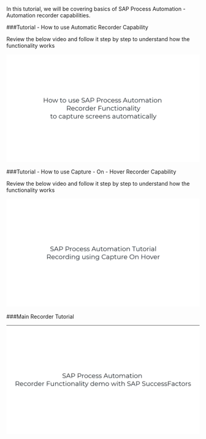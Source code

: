 In this tutorial, we will be covering basics of SAP Process Automation - Automation recorder capabilities.

###Tutorial - How to use Automatic Recorder Capability

Review the below video and follow it step by step to understand how the functionality works

[![How to use Automatic Recorder Capability](Images/SPATutorial_AutomaticRecording.png)](https://video.sap.com/media/t/1_6v2e5ahu)

###Tutorial - How to use Capture - On - Hover Recorder Capability

Review the below video and follow it step by step to understand how the functionality works

[![How to use Automatic Recorder Capability](Images/SPATutorial_CaptureOnHoverRecording.png)](https://video.sap.com/media/t/1_yku20zqm)

###Main Recorder Tutorial

[![How to use Automatic Recorder Capability](Images/SPARecorderv2.png)](https://video.sap.com/media/t/1_gt5mcveg)
